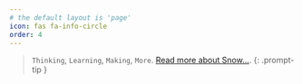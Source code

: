 ```yaml
---
# the default layout is 'page'
icon: fas fa-info-circle
order: 4
---
```


> `Thinking`, `Learning`, `Making`, `More`. [Read more about Snow...](https://www.linkedin.com/in/snowwu/).
{: .prompt-tip }